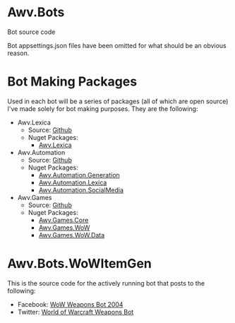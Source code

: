 # Awv.Bots
Bot source code

Bot appsettings.json files have been omitted for what should be an obvious reason.

# Bot Making Packages
Used in each bot will be a series of packages (all of which are open source) I've made solely for bot making purposes. They are the following:

- Awv.Lexica
    - Source: [Github][Awv.Lexica.Source]
    - Nuget Packages:
        - [Awv.Lexica]
- Awv.Automation
    - Source: [Github][Awv.Automation.Source]
    - Nuget Packages:
        - [Awv.Automation.Generation]
        - [Awv.Automation.Lexica]
        - [Awv.Automation.SocialMedia]
- Awv.Games
    - Source: [Github][Awv.Games.Source]
    - Nuget Packages:
        - [Awv.Games.Core]
        - [Awv.Games.WoW]
        - [Awv.Games.WoW.Data]

[Awv.Lexica]:https://nuget.org/packages/Awv.Lexica
[Awv.Lexica.Source]:https://github.com/aerawave/Awv.Lexica
[Awv.Automation.Generation]:https://nuget.org/packages/Awv.Automation.Generation
[Awv.Automation.Lexica]:https://nuget.org/packages/Awv.Automation.Lexica
[Awv.Automation.SocialMedia]:https://www.nuget.org/packages/Awv.Automation.SocialMedia
[Awv.Automation.Source]:https://github.com/aerawave/Awv.Automation
[Awv.Games.Core]:https://nuget.org/packages/Awv.Games.Core
[Awv.Games.WoW]:https://nuget.org/packages/Awv.Games.WoW
[Awv.Games.WoW.Data]:https://nuget.org/packages/Awv.Games.WoW.Data
[Awv.Games.Source]:https://github.com/aerawave/Awv.Games

# Awv.Bots.WoWItemGen

This is the source code for the actively running bot that posts to the following:
- Facebook: [WoW Weapons Bot 2004][fb]
- Twitter: [World of Warcraft Weapons Bot][twitter]

[fb]:https://www.facebook.com/WoWWeaponsBot
[twitter]:https://twitter.com/WoWWeaponsBot